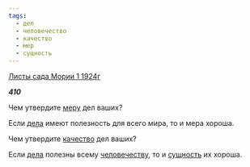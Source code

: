 ```yaml
---
tags:
  - дел
  - человечество
  - качество
  - мер
  - сущность
---
```

[Листы сада Мории 1 1924г](https://127.0.0.1:4002/agni/1924)

___410___

Чем утвердите [меру](../../../tags/#[мер](../../../tags/#мер)) дел ваших?   

Если [дела](../../../tags/#дел) имеют полезность для всего мира, то и мера хороша.   

Чем утвердите [качество](../../../tags/#качество) дел ваших?   

Если [дела](../../../tags/#дел) полезны всему [человечеству](../../../tags/#человечество), то и [сущность](../../../tags/#сущность) их хороша.   

